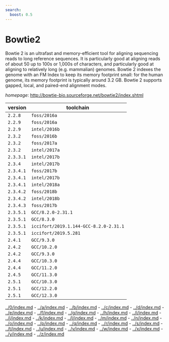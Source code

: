```yaml
---
search:
  boost: 0.5
---
```

# Bowtie2

Bowtie 2 is an ultrafast and memory-efficient tool for aligning sequencing reads   to long reference sequences. It is particularly good at aligning reads of about 50 up to 100s or 1,000s   of characters, and particularly good at aligning to relatively long (e.g. mammalian) genomes.   Bowtie 2 indexes the genome with an FM Index to keep its memory footprint small: for the human genome,   its memory footprint is typically around 3.2 GB. Bowtie 2 supports gapped, local, and paired-end alignment modes.

*homepage*: <http://bowtie-bio.sourceforge.net/bowtie2/index.shtml>

version | toolchain
--------|----------
``2.2.8`` | ``foss/2016a``
``2.2.9`` | ``foss/2016a``
``2.2.9`` | ``intel/2016b``
``2.3.2`` | ``foss/2016b``
``2.3.2`` | ``foss/2017a``
``2.3.2`` | ``intel/2017a``
``2.3.3.1`` | ``intel/2017b``
``2.3.4`` | ``intel/2017b``
``2.3.4.1`` | ``foss/2017b``
``2.3.4.1`` | ``intel/2017b``
``2.3.4.1`` | ``intel/2018a``
``2.3.4.2`` | ``foss/2018b``
``2.3.4.2`` | ``intel/2018b``
``2.3.4.3`` | ``foss/2017b``
``2.3.5.1`` | ``GCC/8.2.0-2.31.1``
``2.3.5.1`` | ``GCC/8.3.0``
``2.3.5.1`` | ``iccifort/2019.1.144-GCC-8.2.0-2.31.1``
``2.3.5.1`` | ``iccifort/2019.5.281``
``2.4.1`` | ``GCC/9.3.0``
``2.4.2`` | ``GCC/10.2.0``
``2.4.2`` | ``GCC/9.3.0``
``2.4.4`` | ``GCC/10.3.0``
``2.4.4`` | ``GCC/11.2.0``
``2.4.5`` | ``GCC/11.3.0``
``2.5.1`` | ``GCC/10.3.0``
``2.5.1`` | ``GCC/12.2.0``
``2.5.1`` | ``GCC/12.3.0``

[../0/index.md](0) - [../a/index.md](a) - [../b/index.md](b) - [../c/index.md](c) - [../d/index.md](d) - [../e/index.md](e) - [../f/index.md](f) - [../g/index.md](g) - [../h/index.md](h) - [../i/index.md](i) - [../j/index.md](j) - [../k/index.md](k) - [../l/index.md](l) - [../m/index.md](m) - [../n/index.md](n) - [../o/index.md](o) - [../p/index.md](p) - [../q/index.md](q) - [../r/index.md](r) - [../s/index.md](s) - [../t/index.md](t) - [../u/index.md](u) - [../v/index.md](v) - [../w/index.md](w) - [../x/index.md](x) - [../y/index.md](y) - [../z/index.md](z)

